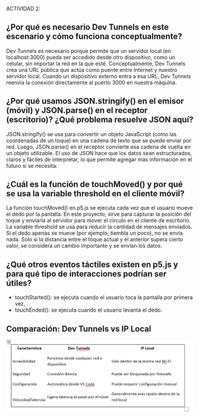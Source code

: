 ACTIVIDAD 2:
## ¿Por qué es necesario Dev Tunnels en este escenario y cómo funciona conceptualmente?
Dev Tunnels es necesario porque permite que un servidor local (en localhost:3000) pueda ser accedido desde otro dispositivo, como un celular, sin importar la red en la que esté.
Conceptualmente, Dev Tunnels crea una URL pública que actúa como puente entre Internet y nuestro servidor local. Cuando un dispositivo externo entra a esa URL, Dev Tunnels reenvía la conexión directamente al puerto 3000 en nuestra máquina. 
## ¿Por qué usamos JSON.stringify() en el emisor (móvil) y JSON.parse() en el receptor (escritorio)? ¿Qué problema resuelve JSON aquí?
JSON.stringify() se usa para convertir un objeto JavaScript (como las coordenadas de un toque) en una cadena de texto que se puede enviar por red.
Luego, JSON.parse() en el receptor convierte esa cadena de vuelta en un objeto utilizable. 
El uso de JSON hace que los datos sean estructurados, claros y fáciles de interpretar, lo que permite agregar más información en el futuro si se necesita.
## ¿Cuál es la función de touchMoved() y por qué se usa la variable threshold en el cliente móvil?
La función touchMoved() en p5.js se ejecuta cada vez que el usuario mueve el dedo por la pantalla. En este proyecto, sirve para capturar la posición del toque y enviarla al servidor para mover el círculo en el cliente de escritorio.
La variable threshold se usa para reducir la cantidad de mensajes enviados. Si el dedo apenas se mueve (por ejemplo, tiembla un poco), no se envía nada. Solo si la distancia entre el toque actual y el anterior supera cierto valor, se considera un cambio importante y se envían los datos. 

## ¿Qué otros eventos táctiles existen en p5.js y para qué tipo de interacciones podrían ser útiles?
* touchStarted(): se ejecuta cuando el usuario toca la pantalla por primera vez. 
* touchEnded(): se ejecuta cuando el usuario levanta el dedo. 
## Comparación: Dev Tunnels vs IP Local
![Texto alternativo](../../../../assets/act2_7.png)
